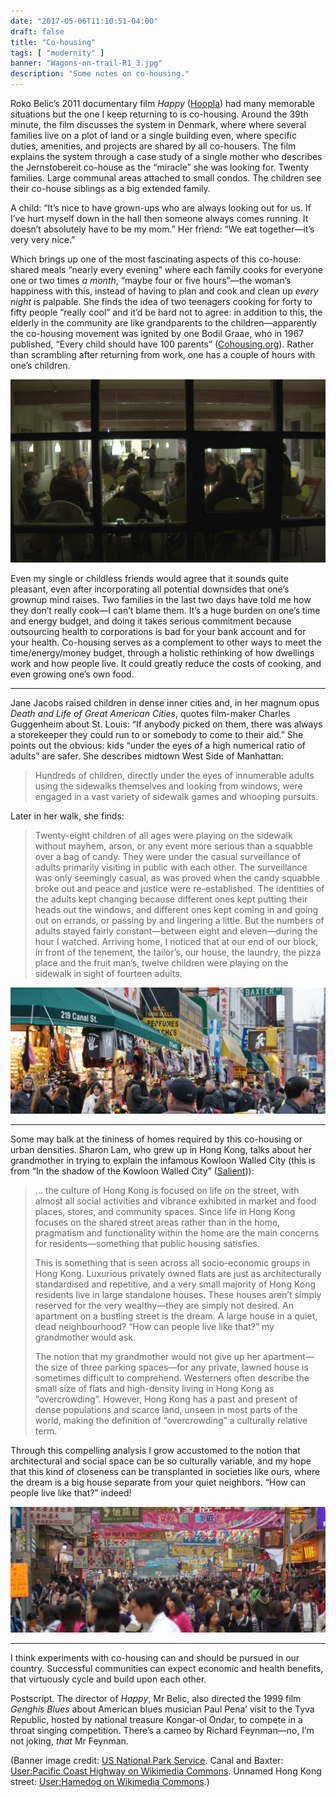```yaml
---
date: "2017-05-06T11:10:51-04:00"
draft: false
title: "Co-housing"
tags: [ "modernity" ]
banner: "Wagons-on-trail-R1_3.jpg"
description: "Some notes on co-housing."
---
```


Roko Belic’s 2011 documentary film <cite>Happy</cite> ([Hoopla](https://www.hoopladigital.com/title/11165554)) had many memorable situations but the one I keep returning to is co-housing. Around the 39th minute, the film discusses the system in Denmark, where where several families live on a plot of land or a single building even, where specific duties, amenities, and projects are shared by all co-housers. The film explains the system through a case study of a single mother who describes the Jernstobereit co-house as the “miracle” she was looking for. Twenty families. Large communal areas attached to small condos. The children see their co-house siblings as a big extended family.

A child: “It’s nice to have grown-ups who are always looking out for us. If I’ve hurt myself down in the hall then someone always comes running. It doesn’t absolutely have to be my mom.” Her friend: “We eat together—it’s very very nice.”

Which brings up one of the most fascinating aspects of this co-house: shared meals “nearly every evening” where each family cooks for everyone one or two times *a month*, “maybe four or five hours”—the woman’s happiness with this, instead of having to plan and cook and clean up *every night* is palpable. She finds the idea of two teenagers cooking for forty to fifty people “really cool” and it’d be hard not to agree: in addition to this, the elderly in the community are like grandparents to the children—apparently the co-housing movement was ignited by one Bodil Graae, who in 1967 published, “Every child should have 100 parents” ([Cohousing.org](http://www.cohousing.org/node/1537)). Rather than scrambling after returning from work, one has a couple of hours with one’s children.

![Co-dinner, in *Happy*](co-housing.jpg)

Even my single or childless friends would agree that it sounds quite pleasant, even after incorporating all potential downsides that one’s grownup mind raises. Two families in the last two days have told me how they don’t really cook—I can’t blame them. It’s a huge burden on one’s time and energy budget, and doing it takes serious commitment because outsourcing health to corporations is bad for your bank account and for your health. Co-housing serves as a complement to other ways to meet the time/energy/money budget, through a holistic rethinking of how dwellings work and how people live. It could greatly reduce the costs of cooking, and even growing one’s own food.

---

Jane Jacobs raised children in dense inner cities and, in her magnum opus <cite>Death and Life of Great American Cities</cite>, quotes film-maker Charles Guggenheim about St. Louis: “If anybody picked on them, there was always a storekeeper they could run to or somebody to come to their aid.” She points out the obvious: kids “under the eyes of a high numerical ratio of adults” are safer. She describes midtown West Side of Manhattan:

> Hundreds of children, directly under the eyes of innumerable adults using the sidewalks themselves and looking from windows, were engaged in a vast variety of sidewalk games and whooping pursuits.

Later in her walk, she finds:

> Twenty-eight children of all ages were playing on the sidewalk without mayhem, arson, or any event more serious than a squabble over a bag of candy. They were under the casual surveillance of adults primarily visiting in public with each other. The surveillance was only seemingly casual, as was proved when the candy squabble broke out and peace and justice were re-established. The identities of the adults kept changing because different ones kept putting their heads out the windows, and different ones kept coming in and going out on errands, or passing by and lingering a little. But the numbers of adults stayed fairly constant—between eight and eleven—during the hour I watched. Arriving home, I noticed that at our end of our block, in front of the tenement, the tailor’s, our house, the laundry, the pizza place and the fruit man’s, twelve children were playing on the sidewalk in sight of fourteen adults.

![Canal and Baxter, Lower Manhattan.](Canal_St-Baxter_St.JPG)

---

Some may balk at the tininess of homes required by this co-housing or urban densities. Sharon Lam, who grew up in Hong Kong, talks about her grandmother in trying to explain the infamous Kowloon Walled City (this is from “In the shadow of the Kowloon Walled City” ([Salient](http://salient.org.nz/2015/09/in-the-shadow-of-the-kowloon-walled-city/))):

> … the culture of Hong Kong is focused on life on the street, with almost all social activities and vibrance exhibited in market and food places, stores, and community spaces. Since life in Hong Kong focuses on the shared street areas rather than in the home, pragmatism and functionality within the home are the main concerns for residents—something that public housing satisfies.
>
> This is something that is seen across all socio-economic groups in Hong Kong. Luxurious privately owned flats are just as architecturally standardised and repetitive, and a very small majority of Hong Kong residents live in large standalone houses. These houses aren’t simply reserved for the very wealthy—they are simply not desired. An apartment on a bustling street is the dream. A large house in a quiet, dead neighbourhood? “How can people live like that?” my grandmother would ask.
>
> The notion that my grandmother would not give up her apartment—the size of three parking spaces—for any private, lawned house is sometimes difficult to comprehend. Westerners often describe the small size of flats and high-density living in Hong Kong as “overcrowding”. However, Hong Kong has a past and present of dense populations and scarce land, unseen in most parts of the world, making the definition of “overcrowding” a culturally relative term.

Through this compelling analysis I grow accustomed to the notion that architectural and social space can be so culturally variable, and my hope that this kind of closeness can be transplanted in societies like ours, where the dream is a big house separate from your quiet neighbors. “How can people live like that?” indeed!

![Unknown street, Hong Kong.](Crowd_in_HK.JPG)

---

I think experiments with co-housing can and should be pursued in our country. Successful communities can expect economic and health benefits, that virtuously cycle and build upon each other.

Postscript. The director of *Happy*, Mr Belic, also directed the 1999 film <cite>Genghis Blues</cite> about American blues musician Paul Pena’ visit to the Tyva Republic, hosted by national treasure Kongar-ol Ondar, to compete in a throat singing competition. There’s a cameo by Richard Feynman—no, I’m not joking, *that* Mr Feynman.

(Banner image credit: [US National Park Service](https://www.nps.gov/ciro/learn/historyculture/index.htm). Canal and Baxter: [User:Pacific Coast Highway on Wikimedia Commons](https://commons.wikimedia.org/wiki/File:Canal_St-Baxter_St.JPG). Unnamed Hong Kong street: [User:Hamedog on Wikimedia Commons](https://commons.wikimedia.org/wiki/File:Crowd_in_HK.JPG).)
